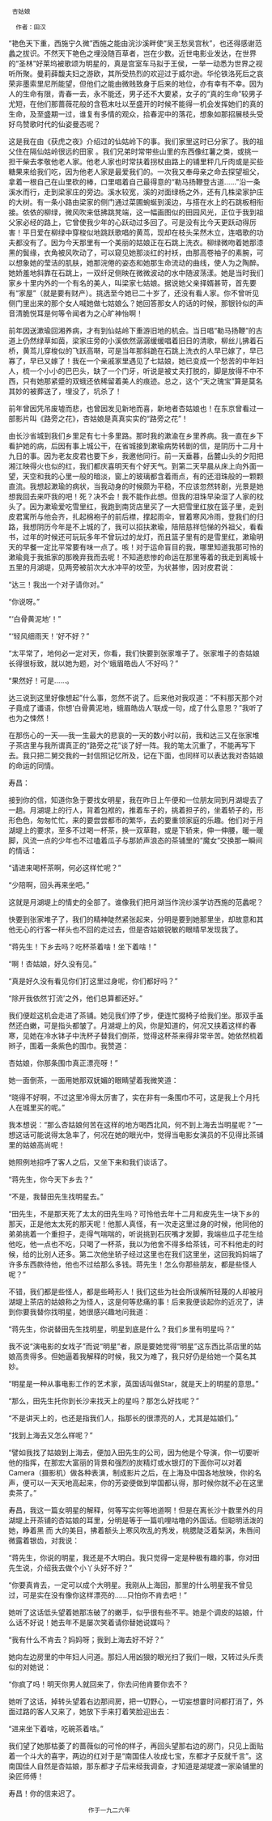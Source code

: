      杏姑娘 

      作者：田汉 

   “艳色天下重，西施宁久微”西施之能由浣沙溪畔使“吴王愁吴宫秋”，也还得感谢范蠡之拔识。不然天下艳色之埋没随百草者，岂在少数。近世电影业发达，在世界的“圣林”好莱坞被歌颂为明星的，真是宫室车马拟于王侯，一举一动悉为世界之视听所聚。曼莉薛馥夫妇之游欧，其所受热烈的欢迎过于威尔逊。华伦铁洛死后之哀荣非墨索里尼所能望，但他们之能由微贱致身于后来的地位，亦有幸有不幸。因为人的生命有限，青春一去，永不能还，男子还不大要紧，女子的“真的生命”较男子尤短，在他们那蔷薇花般的含苞末吐以至盛开的时候不能得一机会发挥她们的真的生命，及至盛期一过，谁复有多情的观众，拾春泥中的落花，想象如那招展枝头受好鸟赞歌时代的仙姿曼态呢？ 

   这是我在由《获虎之夜》介绍过的仙姑岭下的事。我们家里这时已分家了。我的祖父住在隔仙姑岭很远的田家 。我们兄弟时常带些山里的东西像红薯之类，或挑一担干柴去孝敬他老人家。他老人家也时常扶着拐杖由路上的铺里秤几斤肉或是买些糖果来给我们吃，因为他老人家是最爱我们的。一次我又奉母亲之命去探望祖父，拿着一根自己在山里砍的棒，口里唱着自己最得意的“勒马扬鞭登古道……”沿一条溪水而行，走到梁家庄的旁边。溪水较宽，溪的对面绿杨之外，还有几株梁家护庄的大树。有一条小路由梁家的侧门通过菜圃蜿蜒到溪边，与搭在水上的石跳板相衔接。依依的柳绿，微风吹来低拂跳凳端，这一幅画图似的田园风光，正位于我到祖父家必经的路上，它曾使我少年的心跃动过多回了。可是没有比今天更跃动得厉害！平日爱在柳绿中穿梭似地跳跃歌唱的黄茑，现却在枝头呆然木立，连唱歌的功夫都没有了。因为今天那里有一个美丽的姑娘正在石跳上洗衣。柳绿微吻着她那漆黑的鬓缘，衣角被风吹动了，可以窥见她那淡红的衬袄，由那高卷袖子的素腕，可以想象她的莹洁的肌肤，她那浣倦的姿态和她那生命流动的曲线，使人为之陶醉。她娇羞地斜靠在石跳上，一双纤足侧映在微微波动的水中随波荡漾。她是当时我们家乡十里内外的一个有名的美人，叫梁家七姑娘。据说她父亲择婿甚苛，首先要有“家屋”（就是要有财产）。挑选至今她已二十岁了，还没有看人家。你不曾听见侧门里出来的那个女人喊她做七姑娘么？她回答那女人的话的时候，那银铃似的声音清脆悦耳是何等令闻者为之心旷神怡啊！ 

   前年因送漱瑜回湘养病，才有到仙姑岭下重游旧地的机会。当日唱“勒马扬鞭”的古道上仍然绿草如茵，梁家庄旁的小溪依然潺潺缓缓唱着旧日的清歌，柳丝儿拂着石桥，黄茑儿穿梭似的飞跃高啭，可是当年那斜跪在石跳上洗衣的人早已嫁了，早已寡了，早已又嫁了！我在一个亲戚家里遇见了七姑娘，她已变成一个愁苦的中年妇人，梳一个小小的巴巴头，缺了一个门牙，听说是被丈夫打脱的，脚是放得不中不西，只有她那紧蹙的双蛾还依稀留着美人的痕迹。总之，这个“天之瑰宝”算是莫名其妙的被葬送了，埋没了，坑杀了！ 

   前年曾因凭吊废墟而悲，也曾因发见新地而喜，新地者杏姑娘也！在东京曾看过一部影片叫《路旁之花》，杏姑娘是真真实实的“路旁之花”！ 

   由长沙省城到我们乡里足有七十多里路。那时我的漱渝在乡里养病。我一直在乡下看护她的病，后因有事上城公干，在省城接到漱瑜病势转剧的信，是阴历十二月十九日的事。因为老友皮君也要下乡，我邀他同行。前一天垂暮，岳麓山头的夕阳把湘江映得火也似的红，我们都庆喜明天有个好天气。到第二天早晨从床上向外面一望，天空和我的心里一般的暗淡，窗上的玻璃都含着雨点，有的还泪珠般的一颗颗直流。我想起漱瑜的病状，当我动身的时候颇为平稳，不应该忽然转剧，光景是她想我回去来吓我的吧！死？决不会！我不能作此想。但我的泪珠早染湿了人家的枕头了。因为漱瑜爱吃雪里红，我跑到南货店里买了一大把雪里红放在篮子里，走到皮君寓所与他会齐，扎起棉袍子的前后襟，撑起雨伞，冒着寒风冷雨，登我们的归路，我想阴历今年是不上城的了，我可以招扶漱瑜，陪陪慈祥恺悌的外祖父，看看书，过年的时候还可玩玩多年不曾玩过的龙灯，而且篮子里有的是雪里红，漱瑜明天的早餐一定比平常要有味一点了。咳！对于运命盲目的我，哪里知道我那可怜的漱瑜竟于我抵家的那晚弃我而去呢！不知道悲惨的命运在那里等着的我走到离城十五里的月湖堤，见两旁被前次大水冲平的坟茔，为状甚惨，因对皮君说： 

   “达三！我出一个对子请你对。” 

   “你说呀。” 

   “‘白骨黄泥地’！” 

   “‘轻风细雨天！’好不好？” 

   “太平常了，地何必一定对天，你看，我们快要到张家堆子了。张家堆子的杏姑娘长得很标致，就以她为题，对个‘蛾眉皓齿人’不好吗？” 

   “果然好！可是……。 

   达三说到这里好像想起”什么事，忽然不说了。后来他对我叹道：“不料那天那个对子竟成了谶语，你想‘白骨黄泥地，蛾眉皓齿人’联成一句，成了什么意思？”我听了也为之悚然！ 

   在那伤心的一天──我一生最大的悲哀的一天的数小时以前，我和达三又在张家堆子茶店里与我所谓真正的“路旁之花”谈了好一阵。我的笔太沉重了，不能再写下去。我只把二舅交我的一封信照记忆所及，记在下面，也同样可以表达我对杏姑娘的命运的同情。 

   寿昌： 

   接到你的信，知道你急于要找女明星，我在昨日上午便和一位朋友同到月湖堤去了一趟。月湖堤上的行人，背着包袱的，推着车子的，挑着担子的，坐着轿子的，形形色色，匆匆忙忙，来的要尝尝都市的繁华，去的要重领家庭的乐趣。他们对于月湖堤上的要求，至多不过喝一杯茶，换一双草鞋，或是下轿来，伸一伸腰，暖一暖脚，风流一点的少年也不过嗑着瓜子与那娇声浪态的茶铺里的“魔女”交换那一瞬间的情话： 

   “请进来喝杯茶啊，何必这样忙呢？” 

   “少陪啊，回头再来坐吧。” 

   这就是月湖堤上的情史的全部了。谁像我们把月湖当作浣纱溪学访西施的范蠡呢？ 

   快要到张家堆子了，我们的精神陡然紧张起来，分明是要到她那里坐，却故意和其他无心的行客一样头也不回的走过去，但是杏姑娘锐敏的眼晴早发现我了。 

   “蒋先生！下乡去吗？吃杯茶着啥！坐下着啥！” 

   “啊！杏姑娘，好久没有见。” 

   “真是好久没有看见你们打这里过身呢，你们都好吗？” 

   “除开我依然‘打流’之外，他们总算都还好。” 

   我们便趁这机会走进了茶铺。她见我们停了步，便连忙掇椅子给我们坐。那双手虽然还白嫩，可是指头都皱了。月湖堤上的风，你是知道的，何况又挟着这样的春寒，见她在冷水钵子中洗杯子替我们倒茶，觉得这杯茶来得非常辛苦。她依然梳着辫子，围着一条紫色的围巾。我赞道： 

   杏姑娘，你那条围巾真正漂亮呀！” 

   她一面倒茶，一面用她那双妩媚的眼睛望着我微笑道： 

   “晓得不好啊，不过这里冷得太厉害了，实在非有一条围巾不可，这是我上个月托人在城里买的呢。” 

   我本想说：“那么杏姑娘何苦在这样的地方喝西北风，何不到上海去当明星呢？”一想这话可能说得太急率了，何况在她的眼光中，觉得当电影女演员的不见得比茶铺里的姑娘高尚呢！ 

   她照例地招呼了客人之后，又坐下来和我们谈话了。 

   “蒋先生，你今天下乡去？” 

   “不是，我替田先生找明星去。” 

   “田先生，不是那天死了太太的田先生吗？可怜他去年十二月和皮先生一块下乡的那天，正是他太太死的那天呢！他那人真怪，有一次走这里过身的时候，他同他的弟弟挑着一个重担子，走得气喘喘的，听说挑到石灰嘴才发脚，我端些瓜子花生给他吃，他一点也不吃，只喝了一杯茶，我以为他舍不得多给茶钱，可不料他走的时候，给的比别人还多。第二次他坐轿子经过这里也在我们这里坐，这回我妈妈端了许多东西款待他，他也不过给那么多钱。蒋先生！怎么你那些朋友，都是些怪人呢？” 

   不错，我们都是些怪人，都是些畸形人！我们这些为社会所误解所轻蔑的人却被月湖堤上茶店的姑娘称之为怪人，这是何等悲痛的事！后来我便谈起你的近况了，讲到你要我替你找明星，她很感兴趣地问我道： 

   “蒋先生，你说替田先生找明星，明星到底是什么？我们乡里有明星吗？” 

   我不说“演电影的女戏子”而说“明星”者，原是要她觉得“明星”这东西比茶店里的姑娘高贵得多。但她逼着我解释的时候，我又为难了，我只好仍是给她一个莫名其妙。 

   “明星是一种从事电影工作的艺术家，英国话叫做Star，就是天上的明星的意思。” 

   “那么，田先生托你到长沙来找天上的星吗？那怎么好找呢？” 

   “不是讲天上的，也还是指我们人，指那长的很漂亮的人，尤其是姑娘们。” 

   “找到上海去又怎么样呢？” 

   “譬如我找了姑娘到上海去，便加入田先生的公司，因为他是个导演，你一切要听他的指挥，在那宏大富丽的背景和强烈的炭精灯或水银灯的下面你可以对着Camera（摄影机）做各种表演，制成影片之后，在上海及中国各地放映，你的名声，便可以一天天地高起来，你的芳姿便做到举国都认得，那时候你就不必在这里卖茶了。” 

   寿昌，我这一篇女明星的解释，何等写实何等地道啊！但是在离长沙十数里外的月湖堤上开茶铺的杏姑娘的耳里，分明是等于一篇叽哩咕噜的外国话。但聪明活泼的她，睁着黑 而 大的美目，拂着额头上寒风吹乱的秀发，桃腮陡泛着梨涡，朱唇间微露着银齿，对我说： 

   “蒋先生，你说的明星，我还是不大明白。我只觉得一定是种极有趣的事，你对田先生说，介绍我去做个小丫头好不好？” 

   “你要真肯去，一定可以成个大明星。我刚从上海回，那里的什么明星我不曾见过，可是实在没有像你这样漂亮的……只怕你不肯去吧！” 

   她听了这话低头望着她那冻破了的嫩手，似乎很有些不平。她是个调皮的姑娘，什么话不好说！她去年不是屡次笑着请你替她说媒吗？ 

   “我有什么不肯去？妈妈呀；我到上海去好不好？” 

   她向左边房里的中年妇人问道。那妇人用凶狠的眼光扫了我们一眼，又转过头斥责似的对她说： 

   “你疯了吗！明天你男人就回来了，你去问他肯要你去不？ 

   她听了这话，掉转头望着右边那间房，把一切野心，一切妄想霎时问都打消了，外面过路的客人又来了，她放下手来打着笑脸迎出去： 

   “进来坐下着啥，吃碗茶着啥。” 

   我们望了她那枯萎了的蔷薇似的可怜的样子，再回头望那右边的房门，只见上面贴着一个斗大的喜字，两边的红对于是“南国佳人妆成七宝，东都才子反就千言”。这南国佳人自然是杏姑娘，那东都才子后来经我调查，才知道是湖堤渡一家染铺里的染匠师傅！ 

   寿昌！你的信来迟了。 

                          作于一九二六年 

